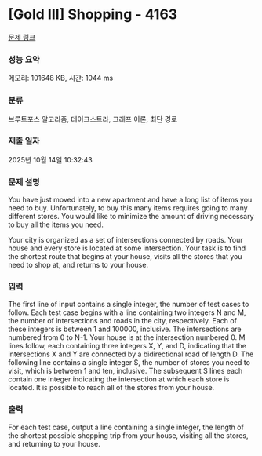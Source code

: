 # [Gold III] Shopping - 4163 

[문제 링크](https://www.acmicpc.net/problem/4163) 

### 성능 요약

메모리: 101648 KB, 시간: 1044 ms

### 분류

브루트포스 알고리즘, 데이크스트라, 그래프 이론, 최단 경로

### 제출 일자

2025년 10월 14일 10:32:43

### 문제 설명

<p>You have just moved into a new apartment and have a long list of items you need to buy. Unfortunately, to buy this many items requires going to many different stores. You would like to minimize the amount of driving necessary to buy all the items you need.</p>

<p>Your city is organized as a set of intersections connected by roads. Your house and every store is located at some intersection. Your task is to find the shortest route that begins at your house, visits all the stores that you need to shop at, and returns to your house.</p>

### 입력 

 <p>The first line of input contains a single integer, the number of test cases to follow. Each test case begins with a line containing two integers N and M, the number of intersections and roads in the city, respectively. Each of these integers is between 1 and 100000, inclusive. The intersections are numbered from 0 to N-1. Your house is at the intersection numbered 0. M lines follow, each containing three integers X, Y, and D, indicating that the intersections X and Y are connected by a bidirectional road of length D. The following line contains a single integer S, the number of stores you need to visit, which is between 1 and ten, inclusive. The subsequent S lines each contain one integer indicating the intersection at which each store is located. It is possible to reach all of the stores from your house.</p>

### 출력 

 <p>For each test case, output a line containing a single integer, the length of the shortest possible shopping trip from your house, visiting all the stores, and returning to your house.</p>

